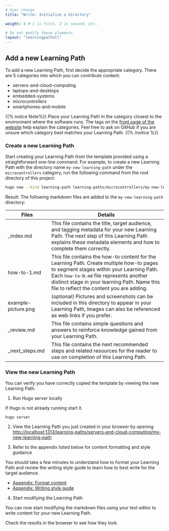 ```yaml
---
# User change
title: "Write: Initialize a directory"

weight: 4 # 1 is first, 2 is second, etc.

# Do not modify these elements
layout: "learningpathall"
---
```


## Add a new Learning Path

To add a new Learning Path, first decide the appropriate category. There are 5 categories into which you can contribute content:
* servers-and-cloud-computing
* laptops-and-desktops
* embedded-systems
* microcontrollers
* smartphones-and-mobile

{{% notice Note%}}
Place your Learning Path in the category closest to the environment where the software runs. The tags on the [front page of the website](/) help explain the categories. Feel free to ask on GitHub if you are unsure which category best matches your Learning Path. 
{{% /notice %}}

### Create a new Learning Path

Start creating your Learning Path from the template provided using a straightforward one-line command. For example, to create a new Learning Path with the directory name `my-new-learning-path` under the `microcontrollers` category, run the following command from the root directory of this project:
```bash
hugo new --kind learning-path learning-paths/microcontrollers/my-new-learning-path
```
Result: The following markdown files are added to the `my-new-learning-path` directory:


| Files                 | Details |
|---------------        |----------|
| _index.md             | This file contains the title, target audience, and tagging metadata for your new Learning Path. The next step of this Learning Path explains these metadata elements and how to complete them correctly. |
| how-to-1.md       | This file contains the how-to content for the Learning Path. Create multiple how-to pages to segment stages within your Learning Path. Each `how-to-N.md` file represents another distinct stage in your learning Path. Name this file to reflect the content you are adding. |
| example-picture.png  | (optional) Pictures and screenshots can be included in this directory to appear in your Learning Path, Images can also be referenced as web links if you prefer. |
| _review.md            | This file contains simple questions and answers to reinforce knowledge gained from your Learning Path.    |
| _next_steps.md        | This file contains the next recommended steps and related resources for the reader to use on completion of this Learning Path.   |

### View the new Learning Path

You can verify you have correctly copied the template by viewing the new Learning Path. 

1. Run Hugo server locally

If Hugo is not already running start it. 

```console
hugo server
```

2. View the Learning Path you just created in your browser by opening [http://localhost:1313/learning-paths/servers-and-cloud-computing/my-new-learning-path](http://localhost:1313/learning-paths/servers-and-cloud-computing/my-new-learning-path)

3. Refer to the appendix listed below for content formatting and style guidance

You should take a few minutes to understand how to format your Learning Path and review the writing style guide to learn how to best write for the target audience. 

- [Appendix: Format content](/learning-paths/cross-platform/_example-learning-path/appendix-1-formatting/)
- [Appendix: Writing style guide](/learning-paths/cross-platform/_example-learning-path/appendix-2-writing-style/)

4. Start modifying the Learning Path

You can now start modifying the markdown files using your text editor to write content for your new Learning Path. 

Check the results in the browser to see how they look. 


